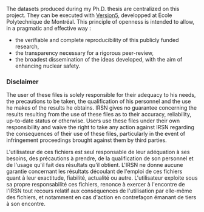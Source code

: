 The datasets produced during my Ph.D. thesis are centralized on this project. They can be executed with [Version5](https://www.polymtl.ca/merlin/version5.htm), developped at École Polytechnique de Montréal. This principle of openness is intended to allow, in a pragmatic and effective way :
* the verifiable and complete reproducibility of this publicly funded research,
* the transparency necessary for a rigorous peer-review,
* the broadest dissemination of the ideas developed, with the aim of enhancing nuclear safety.

### Disclaimer

The user of these files is solely responsible for their adequacy to his needs, the precautions to be taken, the qualification of his personnel and the use he makes of the results he obtains.
IRSN gives no guarantee concerning the results resulting from the use of these files as to their accuracy, reliability, up-to-date status or otherwise. Users use these files under their own responsibility and waive the right to take any action against IRSN regarding the consequences of their use of these files, particularly in the event of infringement proceedings brought against them by third parties.

L'utilisateur de ces fichiers est seul responsable de leur adéquation à ses besoins, des précautions à prendre, de la qualification de son personnel et de l'usage qu'il fait des résultats qu'il obtient.
L'IRSN ne donne aucune garantie concernant les résultats découlant de l'emploi de ces fichiers quant à leur exactitude, fiabilité, actualité ou autre. L'utilisateur exploite sous sa propre responsabilité ces fichiers, renonce à exercer à l'encontre de l'IRSN tout recours relatif aux conséquences de l'utilisation par elle-même des fichiers, et notamment en cas d'action en contrefaçon émanant de tiers à son encontre.
